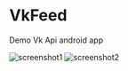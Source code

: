 # VkFeed
Demo Vk Api android app

![screenshot1](Screenshot_20180412-160617.png|width=100) ![screenshot2](Screenshot_20180412-160730.png|width=100)

